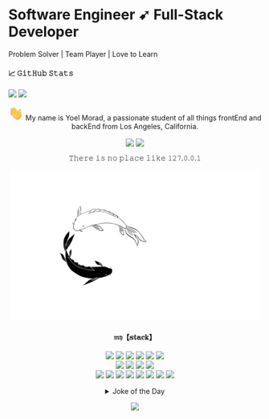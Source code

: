 # Software Engineer ➹ Full-Stack Developer 
Problem Solver | Team Player | Love to Learn

#### &#x1f4c8; 𝙶𝚒𝚝𝙷𝚞𝚋 𝚂𝚝𝚊𝚝𝚜
<img src="https://github-readme-stats.vercel.app/api?username=yoel0&count_private=true&include_all_commits=true&theme=graywhite&show_icons=true&hide_title=true&hide_border=true&hide=issues" /> <img src="https://github-readme-stats.vercel.app/api/top-langs/?username=yoel0&langs_count=10&layout=compact&theme=vue&hide_title=true&hide_border=true&hide=html,jupyter%20notebook" />

<p align="center">
<img src="/secretStuff/wave.gif" width="30px" /> My name is Yoel Morad, a passionate student of all things frontEnd and backEnd from Los Angeles, California.
</p>
<p align="center">
<a href="https://www.linkedin.com/in/yoelmorad/" target="_blank"><img src="https://img.shields.io/badge/-0072b1?style=plastic&logo=Linkedin&logoColor=white" align="center" /></a>
<a href="mailto:yoelgabriel.m@gmail.com" target="_blank"><img src="https://img.shields.io/badge/-c14438?style=plastic&logo=Gmail&logoColor=white" align="center" /></a>
</p>
<p align="center">
𝚃𝚑𝚎𝚛𝚎 𝚒𝚜 𝚗𝚘 𝚙𝚕𝚊𝚌𝚎 𝚕𝚒𝚔𝚎 𝟷𝟸𝟽.𝟶.𝟶.𝟷
</p>
<p align="center">
<img src="/secretStuff/koi.gif" height="300px" />
</p>

<h4 align="center">𝔪𝔶【𝕤𝕥𝕒𝕔𝕜】</h4>
<p align="center">
<img src="https://img.shields.io/badge/-JavaScript-white?style=flat-square&logo=javascript" />
<img src="https://img.shields.io/badge/-MongoDB-white?style=flat-square&logo=mongodb" />
<img src="https://img.shields.io/badge/-Express-white?style=flat-square&logo=express" />
<img src="https://img.shields.io/badge/-ReactJS-white?style=flat-square&logo=react" />
<img src="https://img.shields.io/badge/-NodeJS-white?style=flat-square&logo=Node.js" />
<img src="https://img.shields.io/badge/-PostgreSQL-white?style=flat-square&logo=postgresql&logoColor=336791" />
<br />
<img src="https://img.shields.io/badge/-Python3-white?style=flat-square&logo=Python" />
<img src="https://img.shields.io/badge/-Django-white?style=flat-square&logo=django&logoColor=006400" />
<img src="https://img.shields.io/badge/-Jupyter-white?style=flat-square&logo=jupyter" />
<img src="https://img.shields.io/badge/-Postman-white?style=flat-square&logo=postman&logoColor=FF6C37" />
<br />
<img src="https://img.shields.io/badge/-Material_UI-white?style=flat-square&logo=material-ui&logoColor=0081CB" />
<img src="https://img.shields.io/badge/-CSS3-white?style=flat-square&logo=css3&logoColor=1572B6" />
<img src="https://img.shields.io/badge/-HTML5-white?style=flat-square&logo=html5&logoColor=E34F26" />
<img src="https://img.shields.io/badge/-Git-white?style=flat-square&logo=git" />
<img src="https://img.shields.io/badge/-GitHub-white?style=flat-square&logo=github&logoColor=181717" />
<img src="https://img.shields.io/badge/-VSCode-white?style=flat-square&logo=visual-studio-code&logoColor=007ACC" />
<img src="https://img.shields.io/badge/-NPM-white?style=flat-square&logo=npm&logoColor=CB3837" />
<img src="https://img.shields.io/badge/-Jest-white?style=flat-square&logo=jest&logoColor=C21325" />
</p>


<details align="center">
<summary>Joke of the Day</summary>
<img src="https://readme-jokes.vercel.app/api?theme=graywhite" />
</details>
<p align="center">
<img src="https://komarev.com/ghpvc/?username=yoel0&color=lightgray" />
</p>
<br>


<!--
**yoel0/yoel0** is a ✨ _special_ ✨ repository because its `README.md` (this file) appears on your GitHub profile.

Here are some ideas to get you started:

- 🔭 I’m currently working on ...
- 🌱 I’m currently learning ...
- 👯 I’m looking to collaborate on ...
- 🤔 I’m looking for help with ...
- 💬 Ask me about ...
- 📫 How to reach me: ...
- 😄 Pronouns: ...
- ⚡ Fun fact: ...
-->
